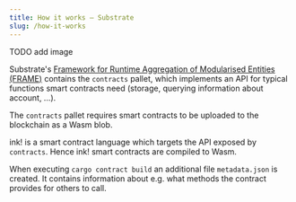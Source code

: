 ```yaml
---
title: How it works ‒ Substrate
slug: /how-it-works
---
```


TODO add image

Substrate's [Framework for Runtime Aggregation of Modularised Entities (FRAME)](https://substrate.dev/docs/en/next/conceptual/runtime/frame) contains the `contracts` pallet,
which implements an API for typical functions smart contracts need (storage, querying information about account, …).

The `contracts` pallet requires smart contracts to be uploaded to the blockchain as a Wasm blob.

ink! is a smart contract language which targets the API exposed by `contracts`.
Hence ink! smart contracts are compiled to Wasm.

When executing `cargo contract build` an additional file `metadata.json` is created.
It contains information about e.g. what methods the contract provides for others to call.
